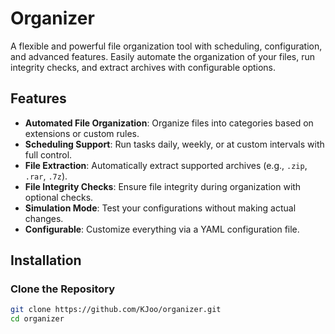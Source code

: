# Organizer

A flexible and powerful file organization tool with scheduling, configuration, and advanced features. Easily automate the organization of your files, run integrity checks, and extract archives with configurable options.

## Features

- **Automated File Organization**: Organize files into categories based on extensions or custom rules.
- **Scheduling Support**: Run tasks daily, weekly, or at custom intervals with full control.
- **File Extraction**: Automatically extract supported archives (e.g., `.zip`, `.rar`, `.7z`).
- **File Integrity Checks**: Ensure file integrity during organization with optional checks.
- **Simulation Mode**: Test your configurations without making actual changes.
- **Configurable**: Customize everything via a YAML configuration file.

## Installation

### Clone the Repository
```bash
git clone https://github.com/KJoo/organizer.git
cd organizer
